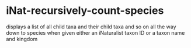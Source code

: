 # iNat-recursively-count-species
displays a list of all child taxa and their child taxa and so on all the way down to species when given either an iNaturalist taxon ID or a taxon name and kingdom

